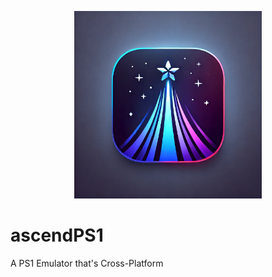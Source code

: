 <p align="center">
	<img src="ascendps1.png" width="300" height="300" alt="ascendPS1">  
</p>

# ascendPS1
A PS1 Emulator that's Cross-Platform
